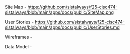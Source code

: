 Site Map - https://github.com/sistalways/f25-cisc474-sistalways/blob/main/apps/docs/public/SiteMap.png

User Stories - https://github.com/sistalways/f25-cisc474-sistalways/blob/main/apps/docs/public/UserStories.md

Wireframes - 

Data Model -  